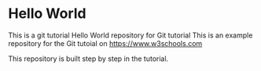 # Hello World
This is a git tutorial
Hello World repository for Git tutorial
This is an example repository for the Git tutoial on https://www.w3schools.com

This repository is built step by step in the tutorial.